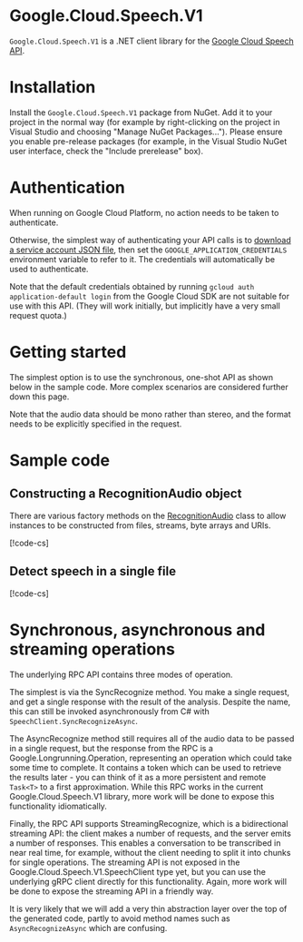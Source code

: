 # Google.Cloud.Speech.V1

`Google.Cloud.Speech.V1` is a .NET client library for the [Google
Cloud Speech API](https://cloud.google.com/speech).

# Installation

Install the `Google.Cloud.Speech.V1` package from NuGet. Add it to
your project in the normal way (for example by right-clicking on the
project in Visual Studio and choosing "Manage NuGet Packages...").
Please ensure you enable pre-release packages (for example, in the
Visual Studio NuGet user interface, check the "Include prerelease"
box).

# Authentication

When running on Google Cloud Platform, no action needs to be taken to authenticate.

Otherwise, the simplest way of authenticating your API calls is to
[download a service account JSON file](https://developers.google.com/identity/protocols/OAuth2ServiceAccount),
then set the `GOOGLE_APPLICATION_CREDENTIALS` environment variable to refer to it. The
credentials will automatically be used to authenticate.

Note that the default credentials obtained by running `gcloud auth application-default login` from the Google Cloud SDK
are not suitable for use with this API. (They will work initially, but implicitly have a very
small request quota.)

# Getting started

The simplest option is to use the synchronous, one-shot API as shown
below in the sample code. More complex scenarios are considered further down this page.

Note that the audio data should be mono rather than stereo, and the
format needs to be explicitly specified in the request.

# Sample code

## Constructing a RecognitionAudio object

There are various factory methods on the
[RecognitionAudio](obj/api/Google.Cloud.Speech.V1.RecognitionAudio.yml) class to allow
instances to be constructed from files, streams, byte arrays and URIs.

[!code-cs[](obj/snippets/Google.Cloud.Speech.V1.RecognitionAudio.txt#FactoryMethods)]

## Detect speech in a single file

[!code-cs[](obj/snippets/Google.Cloud.Speech.V1.SpeechClient.txt#SyncRecognize)]

# Synchronous, asynchronous and streaming operations

The underlying RPC API contains three modes of operation.

The simplest is via the SyncRecognize method. You make a single
request, and get a single response with the result of the analysis.
Despite the name, this can still be invoked asynchronously from C#
with `SpeechClient.SyncRecognizeAsync`.

The AsyncRecognize method still requires all of the audio data to be
passed in a single request, but the response from the RPC is a
Google.Longrunning.Operation, representing an operation which could
take some time to complete. It contains a token which can be used to
retrieve the results later - you can think of it as a more
persistent and remote `Task<T>` to a first approximation. While this
RPC works in the current Google.Cloud.Speech.V1 library, more
work will be done to expose this functionality idiomatically.

Finally, the RPC API supports StreamingRecognize, which is a
bidirectional streaming API: the client makes a number of requests,
and the server emits a number of responses. This enables a
conversation to be transcribed in near real time, for example,
without the client needing to split it into chunks for single
operations. The streaming API is not exposed in the
Google.Cloud.Speech.V1.SpeechClient type yet, but you can use
the underlying gRPC client directly for this functionality. Again,
more work will be done to expose the streaming API in a friendly way.

It is very likely that we will add a very thin abstraction layer
over the top of the generated code, partly to avoid method names
such as `AsyncRecognizeAsync` which are confusing.
